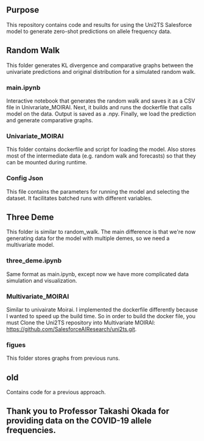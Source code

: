 <!DOCTYPE html>
<html lang="en">
<head>
    <meta charset="UTF-8">
    <meta name="viewport" content="width=device-width, initial-scale=1.0">
</head>
<body>
    <h2>Purpose</h2>
    <p>This repository contains code and results for using the Uni2TS Salesforce model to generate zero-shot predictions on allele frequency data.</p>
    <h2>Random Walk</h2>
    <p>
        This folder generates KL divergence and comparative graphs between the univariate predictions and original distribution for a simulated random walk.
    </p>
    <h3>main.ipynb</h3>
    <p>
        Interactive notebook that generates the random walk and saves it as a CSV file in Univrariate_MOIRAI. Next, it builds and runs the dockerfile that calls model on the data. Output is saved as a .npy. Finally, we load the prediction and generate comparative graphs.
    </p>
    <h3>Univariate_MOIRAI</h3>
    <p>
        This folder contains dockerfile and script for loading the model. Also stores most of the intermediate data (e.g. random walk and forecasts) so that they can be mounted during runtime.
    </p>
    <h3>Config Json</h3>
    <p>
        This file contains the parameters for running the model and selecting the dataset. It facilitates batched runs with different variables.
    </p>
    <h2>Three Deme</h2>
    <p>
        This folder is similar to random_walk. The main difference is that we're now generating data for the model with multiple demes, so we need a multivariate model.
    </p>
    <h3>three_deme.ipynb</h3>
    <p>
        Same format as main.ipynb, except now we have more complicated data simulation and visualization.
    </p>
    <h3>Multivariate_MOIRAI</h3>
    <p>
        Similar to univairate Moirai. I implemented the dockerfile differently because I wanted to speed up the build time. So in order to build the docker file, you must Clone the Uni2TS repository into Multivariate MOIRAI: <a href="https://github.com/SalesforceAIResearch/uni2ts.git">https://github.com/SalesforceAIResearch/uni2ts.git</a>.
    </p>
    <h3>figues</h3>
    <p>
        This folder stores graphs from previous runs.
    </p>
    <h2>old</h2>
    <p>
        Contains code for a previous approach. 
    <h2><h2>
    </p>
        Thank you to Professor Takashi Okada for providing data on the COVID-19 allele frequencies.
    </p>

</body>
</html>
